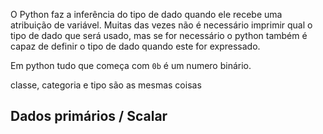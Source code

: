 O Python faz a inferência do tipo de dado quando ele recebe uma atribuição de variável. Muitas das vezes não é necessário imprimir qual o tipo de dado que será usado, mas se for necessário o python também é capaz de definir o tipo de dado quando este for expressado.

Em python tudo que começa com `0b` é um numero binário.

classe, categoria e tipo são as mesmas coisas

## Dados primários / Scalar 
